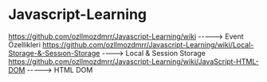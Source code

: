 ﻿# Javascript-Learning

https://github.com/ozllmozdmrr/Javascript-Learning/wiki -----> Event Özellikleri 
https://github.com/ozllmozdmrr/Javascript-Learning/wiki/Local-Storage-&-Sessıon-Storage ----> Local & Session Storage                                                    
https://github.com/ozllmozdmrr/Javascript-Learning/wiki/JavaScript-HTML-DOM -----> HTML DOM 
